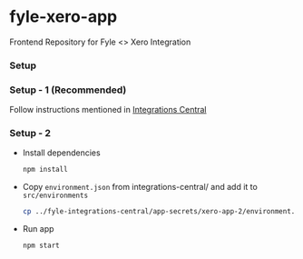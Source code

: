 # fyle-xero-app
Frontend Repository for Fyle &lt;> Xero Integration

### Setup

### Setup - 1 (Recommended)
Follow instructions mentioned in [Integrations Central](https://github.com/fylein/fyle-integrations-central/)

### Setup - 2
* Install dependencies

    ```bash
    npm install
    ```

* Copy `environment.json` from integrations-central/ and add it to `src/environments`

    ```bash
    cp ../fyle-integrations-central/app-secrets/xero-app-2/environment.json src/environments/environment.json
    ```

* Run app

    ```bash
    npm start
    ```